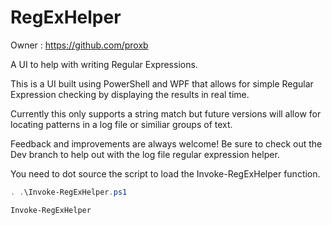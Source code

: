 # RegExHelper
Owner : https://github.com/proxb

A UI to help with writing Regular Expressions.

This is a UI built using PowerShell and WPF that allows for simple Regular Expression checking by displaying the results in real time.

Currently this only supports a string match but future versions will allow for locating patterns in a log file or similiar groups of text.

Feedback and improvements are always welcome! Be sure to check out the Dev branch to help out with the log file regular expression helper.

You need to dot source the script to load the Invoke-RegExHelper function.
```PowerShell
. .\Invoke-RegExHelper.ps1
```

```PowerShell
Invoke-RegExHelper
```
